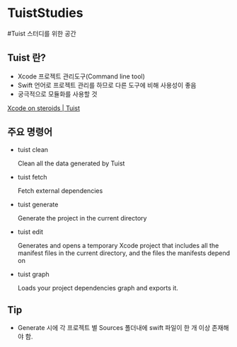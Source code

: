 # TuistStudies
#Tuist 스터디를 위한 공간

## Tuist 란?

- Xcode 프로젝트 관리도구(Command line tool)
- Swift 언어로 프로젝트 관리를 하므로 다른 도구에 비해 사용성이 좋음
- 궁극적으로 모듈화를 사용할 것

[Xcode on steroids | Tuist](https://tuist.io)

## 주요 명령어

- tuist clean
    
    Clean all the data generated by Tuist
    
- tuist fetch
    
    Fetch external dependencies
    
- tuist generate
    
    Generate the project in the current directory
    
- tuist edit
    
    Generates and opens a temporary Xcode project that includes all the manifest files in the current directory, and the files the manifests depend on

- tuist graph
    
    Loads your project dependencies graph and exports it.

## Tip

- Generate 시에 각 프로젝트 별 Sources 폴더내에 swift 파일이 한 개 이상 존재해야 함.
